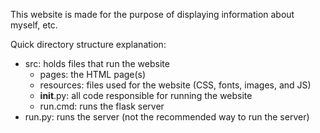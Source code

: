This website is made for the purpose of displaying information about myself, etc.

Quick directory structure explanation:
- src: holds files that run the website
  - pages: the HTML page(s)
  - resources: files used for the website (CSS, fonts, images, and JS)
  - __init__.py: all code responsible for running the website
  - run.cmd: runs the flask server
- run.py: runs the server (not the recommended way to run the server)
